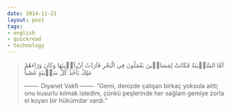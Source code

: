 ```yaml
---
date: 2014-11-21
layout: post
tags:
- english
- quickread
- technology
---
```


> اَمَّا السَّف۪ينَةُ فَكَانَتْ لِمَسَاك۪ينَ يَعْمَلُونَ فِي الْبَحْرِ فَاَرَدْتُ اَنْ اَع۪يبَهَا وَكَانَ وَرَٓاءَهُمْ مَلِكٌ يَأْخُذُ كُلَّ سَف۪ينَةٍ غَصْباً
> 
> ——- Diyanet Vakfı ——- 
> “Gemi, denizde çalışan birkaç yoksula aitti; onu kusurlu kılmak istedim, çünkü peşlerinde her sağlam gemiye zorla el koyan bir hükümdar vardı.”
